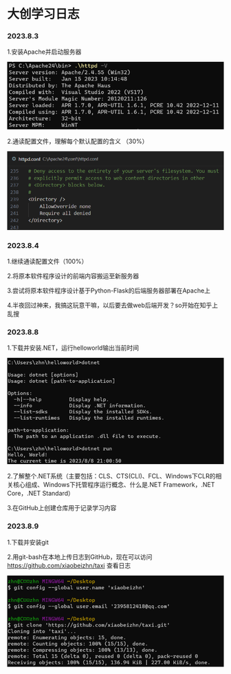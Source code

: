 # 大创学习日志

### 2023.8.3

1.安装Apache并启动服务器

![image-20230803200329964](img\image-20230803200329964.png)

2.通读配置文件，理解每个默认配置的含义 （30%）

![image-20230803205235331](img\image-20230803205235331.png)

### 2023.8.4

1.继续通读配置文件（100%）

2.将原本软件程序设计的前端内容搬运至新服务器

3.尝试将原本软件程序设计基于Python-Flask的后端服务器部署在Apache上

4.半夜回过神来，我搞这玩意干嘛，以后要去做web后端开发？so开始在知乎上乱搜

### 2023.8.8

1.下载并安装.NET，运行helloworld输出当前时间

![image-20230808210112689](img\image-20230808210112689.png)

2.了解整个.NET系统（主要包括：CLS、CTS(CLI)、FCL、Windows下CLR的相关核心组成、Windows下托管程序运行概念、什么是.NET Framework，.NET Core，.NET Standard）

3.在GitHub上创建仓库用于记录学习内容

### 2023.8.9

1.下载并安装git

2.用git-bash在本地上传日志到GitHub，现在可以访问 https://github.com/xiaobeizhn/taxi 查看日志

![image-20230809001](img/image-20230809001.png)

